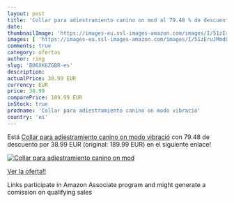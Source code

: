 ```yaml
---
layout: post
title: 'Collar para adiestramiento canino on mod al 79.48 % de descuento'
date: 
thumbnailImage: 'https://images-eu.ssl-images-amazon.com/images/I/51zEruJMmdL._SL200_.jpg'
images: [ 'https://images-eu.ssl-images-amazon.com/images/I/51zEruJMmdL._SL200_.jpg' ]
comments: true
category: ofertas
author: ring
slug: 'B06XK6ZGBR-es'
description:
actualPrice: 38.99 EUR
currency: EUR
price: 38.99
comparePrice: 189.99 EUR
inStock: true
prodname: 'Collar para adiestramiento canino on modo vibració'
country: 'es'
---
```


Está [Collar para adiestramiento canino on modo vibració](https://www.amazon.es/dp/B06XK6ZGBR/?tag=tolees-21) con 79.48 de descuento por 38.99 EUR (original: 189.99 EUR) en el siguiente enlace!

[![Collar para adiestramiento canino on mod](https://images-eu.ssl-images-amazon.com/images/I/51zEruJMmdL._SL200_.jpg)](https://www.amazon.es/dp/B06XK6ZGBR/?tag=tolees-21)

[Ver la oferta!!](https://www.amazon.es/dp/B06XK6ZGBR/?tag=tolees-21)

Links participate in Amazon Associate program and might generate a comission on qualifying sales


